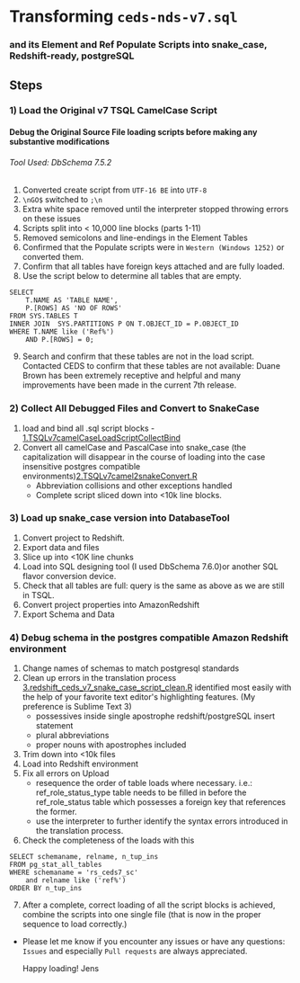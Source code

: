 # Transforming `ceds-nds-v7.sql` 
### and its Element and Ref Populate Scripts into snake_case, Redshift-ready, postgreSQL

## Steps

### 1) Load the Original v7 TSQL CamelCase Script
#### Debug the Original Source File loading scripts before making any substantive modifications
###### Tool Used: DbSchema 7.5.2
1) Converted create script from `UTF-16 BE` into `UTF-8`
2) `\nGO$` switched to `;\n`
3) Extra white space removed until the interpreter stopped throwing errors on these issues
4) Scripts split into < 10,000 line blocks (parts 1-11)
5) Removed semicolons and line-endings in the Element Tables
6) Confirmed that the Populate scripts were in `Western (Windows 1252)` or converted them.
7) Confirm that all tables have foreign keys attached and are fully loaded.
8) Use the script below to determine all tables that are empty.
```
SELECT 
    T.NAME AS 'TABLE NAME',
    P.[ROWS] AS 'NO OF ROWS'
FROM SYS.TABLES T 
INNER JOIN  SYS.PARTITIONS P ON T.OBJECT_ID = P.OBJECT_ID
WHERE T.NAME like ('Ref%')
    AND P.[ROWS] = 0;
```
9) Search and confirm that these tables are not in the load script. Contacted CEDS to confirm that these tables are not available: Duane Brown has been extremely receptive and helpful and many improvements have been made in the current 7th release.

### 2) Collect All Debugged Files and Convert to SnakeCase
1) load and bind all .sql script blocks - [1.TSQLv7camelCaseLoadScriptCollectBind](https://github.com/leerssej/aws_ceds_v7/blob/master/1.TSQLv7camelCaseLoadScriptCollectBind.R)
2) Convert all camelCase and PascalCase into snake_case (the capitalization will disappear in the course of loading into the case insensitive postgres compatible environments)[2.TSQLv7camel2snakeConvert.R](https://github.com/leerssej/aws_ceds_v7/blob/master/2.TSQLv7camel2snakeConvert.R)
    * Abbreviation collisions and other exceptions handled
    * Complete script sliced down into <10k line blocks.
    
### 3) Load up snake_case version into DatabaseTool
1) Convert project to Redshift.
2) Export data and files
3) Slice up into <10K line chunks
4) Load into SQL designing tool (I used DbSchema 7.6.0)or another SQL flavor conversion device.
5) Check that all tables are full: query is the same as above as we are still in TSQL.
6) Convert project properties into AmazonRedshift
7) Export Schema and Data

### 4) Debug schema in the postgres compatible Amazon Redshift environment
1) Change names of schemas to match postgresql standards
2) Clean up errors in the translation process [3.redshift_ceds_v7_snake_case_script_clean.R](https://github.com/leerssej/aws_ceds_v7/blob/master/3.redshift_ceds_v7_snake_case_script_clean.R) identified most easily with the help of your favorite text editor's highlighting features. (My preference is Sublime Text 3)
    * possessives inside single apostrophe redshift/postgreSQL insert statement
    * plural abbreviations
    * proper nouns with apostrophes included
3) Trim down into <10k files
4) Load into Redshift environment
5) Fix all errors on Upload
    * resequence the order of table loads where necessary. i.e.: ref_role_status_type table needs to be filled in before the ref_role_status table which possesses a foreign key that references the former.
    * use the interpreter to further identify the syntax errors introduced in the translation process.
6) Check the completeness of the loads with this 
```
SELECT schemaname, relname, n_tup_ins
FROM pg_stat_all_tables 
WHERE schemaname = 'rs_ceds7_sc' 
    and relname like ('ref%') 
ORDER BY n_tup_ins 
```
7) After a complete, correct loading of all the script blocks is achieved, combine the scripts into one single file (that is now in the proper sequence to load correctly.)


- Please let me know if you encounter any issues or have any questions: `Issues` and especially `Pull requests` are always appreciated. 

    Happy loading! 
    Jens